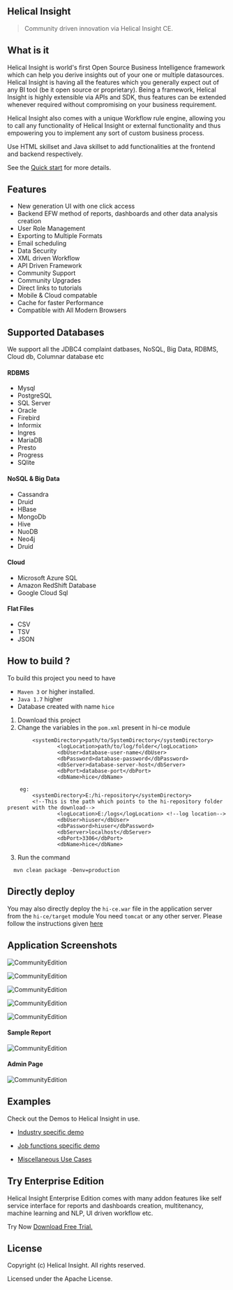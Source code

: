 ## Helical Insight

> Community driven innovation via Helical Insight CE.

## What is it

Helical Insight is world's first Open Source Business Intelligence framework which can help you derive insights out of your one or multiple datasources. Helical Insight is having all the features which you generally expect out of any BI tool (be it open source or proprietary). Being a framework, Helical Insight is highly extensible via APIs and SDK, thus features can be extended whenever required without compromising on your business requirement. 

Helical Insight also comes with a unique Workflow rule engine, allowing you to call any functionality of Helical Insight or external functionality and thus empowering you to implement any sort of custom business process.

Use HTML skillset and Java skillset to add functionalities at the frontend and backend respectively.
  
See the [Quick start](https://helicalinsight.github.io/helicalinsight/#/quickstart) for more details.

## Features

* New generation UI with one click access
* Backend EFW method of reports, dashboards and other data analysis creation
* User Role Management
* Exporting to Multiple Formats
* Email scheduling
* Data Security
* XML driven Workflow 
* API Driven Framework
* Community Support
* Community Upgrades
* Direct links to tutorials
* Mobile & Cloud compatable
* Cache for faster Performance
* Compatible with All Modern Browsers


## Supported Databases

We support all the JDBC4 complaint datbases, NoSQL, Big Data, RDBMS, Cloud db, Columnar database etc

#### RDBMS

* Mysql
* PostgreSQL
* SQL Server
* Oracle
* Firebird
* Informix
* Ingres
* MariaDB
* Presto
* Progress
* SQlite

#### NoSQL & Big Data

* Cassandra
* Druid
* HBase
* MongoDb
* Hive
* NuoDB
* Neo4j
* Druid

#### Cloud

* Microsoft Azure SQL
* Amazon RedShift Database
* Google Cloud Sql

#### Flat Files

* CSV
* TSV
* JSON



## How to build ?
 
To build this project you need to have 
* `Maven 3` or higher installed.
* `Java 1.7` higher
* Database created with name `hice`


1. Download this project
2. Change the variables in the `pom.xml`  present in hi-ce module
```text
		<systemDirectory>path/to/SystemDirectory</systemDirectory>
                <logLocation>path/to/log/folder</logLocation>
                <dbUser>database-user-name</dbUser>
                <dbPassword>database-password</dbPassword>
                <dbServer>database-server-host</dbServer>
                <dbPort>database-port</dbPort>
                <dbName>hice</dbName>
    
    eg:
		<systemDirectory>E:/hi-repository</systemDirectory> 
		<!--This is the path which points to the hi-repository folder present with the download-->
                <logLocation>E:/logs</logLocation> <!--log location-->
                <dbUser>hiuser</dbUser>
                <dbPassword>hiuser</dbPassword>
                <dbServer>localhost</dbServer>
                <dbPort>3306</dbPort>
                <dbName>hice</dbName>
```

3. Run the command 

```text
  mvn clean package -Denv=production
```



## Directly deploy
You may also directly deploy  the `hi-ce.war` file in the application server from the `hi-ce/target` module
You need `tomcat` or any other server. Please follow the instructions given [here](https://helicalinsight.github.io/helicalinsight/#/quickstart?id=manual-installation)









## Application Screenshots

![CommunityEdition](docs/_media/screens/login.png) 

![CommunityEdition](docs/_media/screens/welcome.png) 

![CommunityEdition](docs/_media/screens/data_sources.png) 

![CommunityEdition](docs/_media/screens/reports.png) 

![CommunityEdition](docs/_media/screens/file_browser.png)  
#### Sample Report
![CommunityEdition](docs/_media/screens/sample_report.png) 
#### Admin Page
![CommunityEdition](docs/_media/screens/admin.png)  


## Examples

Check out the Demos to Helical Insight in use.

* [Industry specific demo](http://www.helicalinsight.com/industry-specific-demo/) 

* [Job functions specific demo](http://www.helicalinsight.com/job-functions-specific-demo/) 

* [Miscellaneous Use Cases](http://www.helicalinsight.com/miscellaneous-use-cases/) 
 

## Try Enterprise Edition

Helical Insight Enterprise Edition comes with many addon features like self service interface for reports and dashboards creation, multitenancy, machine learning and NLP, UI driven workflow etc.

Try Now [Download Free Trial.](http://www.helicalinsight.com/register/)



## License

Copyright (c) Helical Insight. All rights reserved.

Licensed under the  Apache License.
